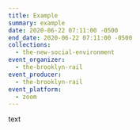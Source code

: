 ```yaml
---
title: Example
summary: example
date: 2020-06-22 07:11:00 -0500
end_date: 2020-06-22 07:11:00 -0500
collections:
  - the-new-social-environment
event_organizer:
  - the-brooklyn-rail
event_producer:
  - the-brooklyn-rail
event_platform:
  - zoom
---
```

text